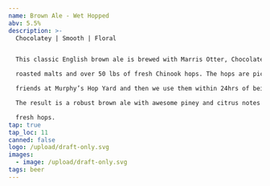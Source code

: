 ```yaml
---
name: Brown Ale - Wet Hopped
abv: 5.5%
description: >-
  Chocolatey | Smooth | Floral


  This classic English brown ale is brewed with Marris Otter, Chocolate malt and

  roasted malts and over 50 lbs of fresh Chinook hops. The hops are picked by our

  friends at Murphy’s Hop Yard and then we use them within 24hrs of being picked.

  The result is a robust brown ale with awesome piney and citrus notes from the

  fresh hops.
tap: true
tap_loc: 11
canned: false
logo: /upload/draft-only.svg
images:
  - image: /upload/draft-only.svg
tags: beer
---
```

